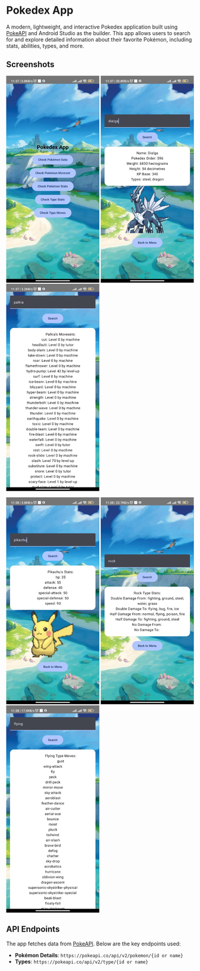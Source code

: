 

# Pokedex App

A modern, lightweight, and interactive Pokedex application built using [PokeAPI](https://pokeapi.co) and Android Studio as the builder. This app allows users to search for and explore detailed information about their favorite Pokémon, including stats, abilities, types, and more.


## Screenshots

<img src="Screenshots/MainMenu.jpg" alt="Main Menu" width="250">    <img src="Screenshots/PokeData.jpg" alt="Pokemon Data" width="250">    <img src="Screenshots/PokeMovesets.jpg" alt="Pokemon Movesets" width="250">

<img src="Screenshots/PokeStats.jpg" alt="Pokemon Stats" width="250">    <img src="Screenshots/TypeStats.jpg" alt="Type Stats" width="250">    <img src="Screenshots/TypeMoves.jpg" alt="Type Moves" width="250">

## API Endpoints

The app fetches data from [PokeAPI](https://pokeapi.co). Below are the key endpoints used:

- **Pokémon Details**: `https://pokeapi.co/api/v2/pokemon/{id or name}`
- **Types**: `https://pokeapi.co/api/v2/type/{id or name}`
